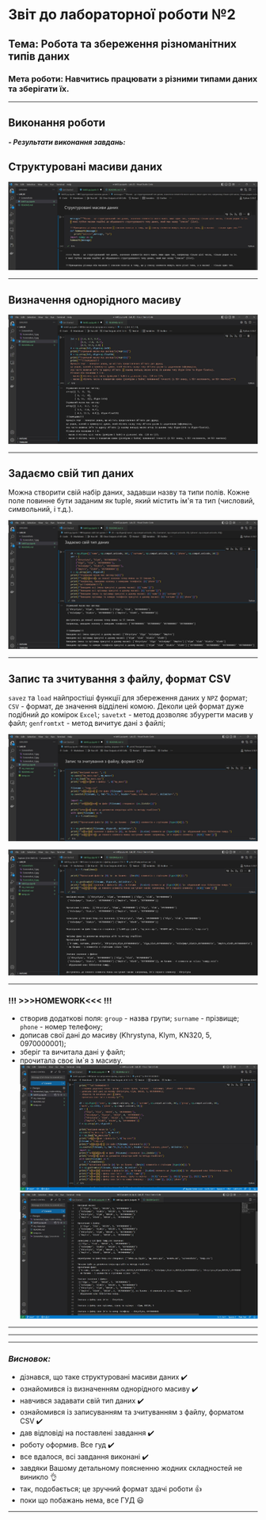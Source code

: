 # Звіт до лабораторної роботи №2
## Тема: Робота та збереження різноманітних типів даних
### Мета роботи: Навчитись працювати з різними типами даних та зберігати їх.
---
## **Виконання роботи**

***- Результати виконання завдань:***


## **Структуровані масиви даних**
 
![alt text](https://github.com/KhrystynaKlym/KN320_Digit_Methods/raw/main/Lab_02/Screenshots/Screenshot_1.jpg "Визначення")
________________________


## **Визначення однорідного масиву**
 
![alt text](https://github.com/KhrystynaKlym/KN320_Digit_Methods/raw/main/Lab_02/Screenshots/Screenshot_3.jpg "Результат")

__________
## **Задаємо свій тип даних**
Можна створити свій набір даних, задавши назву та типи полів. Кожне поле повинне бути заданим як tuple, який містить ім'я та тип (числовий, символьний, і т.д.).

![alt text](https://github.com/KhrystynaKlym/KN320_Digit_Methods/raw/main/Lab_02/Screenshots/Screenshot_2.jpg "Результат")
_______

## **Запис та зчитування з файлу, формат CSV**
`savez` та `load` найпростіші функції для збереження даних у `NPZ` формат;
`CSV` - формат, де значення відділені комою. Деколи цей формат дуже подібний до комірок `Excel`; 
`savetxt` - метод дозволяє збуурегти масив у файл; `genfromtxt` - метод вичитує дані з файлі;

![alt text](https://github.com/KhrystynaKlym/KN320_Digit_Methods/raw/main/Lab_02/Screenshots/Screenshot_4.jpg "Результат")

![alt text](https://github.com/KhrystynaKlym/KN320_Digit_Methods/raw/main/Lab_02/Screenshots/Screenshot_5.jpg "Результат")
______

### **!!! >>>HOMEWORK<<< !!!**

- створив додаткові поля: `group` - назва групи; `surname` - прізвище; `phone` - номер телефону;
- дописав свої дані до масиву (Khrystyna, Klym, KN320, 5, 0970000001); 
- зберіг та вичитала дані у файл;
- прочитала своє ім`я з масиву.
![alt text](https://github.com/KhrystynaKlym/KN320_Digit_Methods/raw/main/Lab_02/Screenshots/Screenshot_6.jpg "Результат")
![alt text](https://github.com/KhrystynaKlym/KN320_Digit_Methods/raw/main/Lab_02/Screenshots/Screenshot_7.jpg "Результат")
     
        
______
______
_____
  
### ***Висновок:***
- дізнався, що таке cтруктуровані масиви даних :heavy_check_mark:
- ознайомився із визначенням однорідного масиву :heavy_check_mark:
- навчився задавати свій тип даних :heavy_check_mark:
- ознайомився із записуванням та зчитуванням з файлу, форматом CSV :heavy_check_mark:
- дав відповіді на поставлені завдання :heavy_check_mark:
- роботу оформив. Все гуд :heavy_check_mark:
- все вдалося, всі завдання виконані :heavy_check_mark:
- завдяки Вашому детальному поясненню жодних складностей не виникло :ok_hand:
- так, подобається; це зручний формат здачі роботи :thumbsup:
- поки що побажань нема, все ГУД :smiley:
---